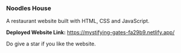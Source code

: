 ### Noodles House

A restaurant website built with HTML, CSS and JavaScript.

**Deployed Website Link:** https://mystifying-gates-fa29b9.netlify.app/

Do give a star if you like the website.
